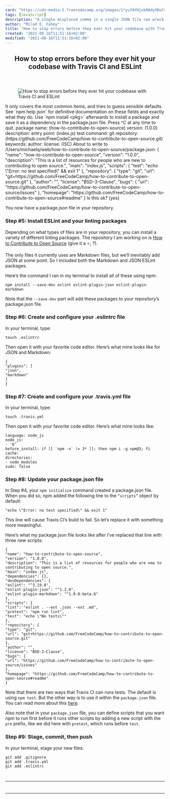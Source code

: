```yaml
---
card: "https://cdn-media-1.freecodecamp.org/images/1*yu7AYHjvkRAdyXDuCvIugA.jpeg"
tags: [JavaScript]
description: "A single misplaced comma in a single JSON file can wreck your"
author: "Milad E. Fahmy"
title: "How to stop errors before they ever hit your codebase with Travis CI and ESLint"
created: "2021-08-16T11:51:16+02:00"
modified: "2021-08-16T11:51:16+02:00"
---
```

<div class="site-wrapper">
<main id="site-main" class="site-main outer">
<div class="inner">
<article class="post-full post tag-javascript tag-web-development tag-technology tag-startup tag-productivity ">
<header class="post-full-header">
<h1 class="post-full-title">How to stop errors before they ever hit your codebase with Travis CI and ESLint</h1>
</header>
<figure class="post-full-image">
<picture>
<source media="(max-width: 700px)" sizes="1px" srcset="data:image/gif;base64,R0lGODlhAQABAIAAAAAAAP///yH5BAEAAAAALAAAAAABAAEAAAIBRAA7 1w">
<source media="(min-width: 701px)" sizes="(max-width: 800px) 400px,
(max-width: 1170px) 700px,
1400px" srcset="https://cdn-media-1.freecodecamp.org/images/1*yu7AYHjvkRAdyXDuCvIugA.jpeg 300w,
https://cdn-media-1.freecodecamp.org/images/1*yu7AYHjvkRAdyXDuCvIugA.jpeg 600w,
https://cdn-media-1.freecodecamp.org/images/1*yu7AYHjvkRAdyXDuCvIugA.jpeg 1000w,
https://cdn-media-1.freecodecamp.org/images/1*yu7AYHjvkRAdyXDuCvIugA.jpeg 2000w">
<img onerror="this.style.display='none'" src="https://cdn-media-1.freecodecamp.org/images/1*yu7AYHjvkRAdyXDuCvIugA.jpeg" alt="How to stop errors before they ever hit your codebase with Travis CI and ESLint">
</picture>
</figure>
<section class="post-full-content">
<div class="post-content">
It only covers the most common items, and tries to guess sensible defaults.
See `npm help json` for definitive documentation on these fields
and exactly what they do.
Use `npm install &lt;pkg&gt;` afterwards to install a package and
save it as a dependency in the package.json file.
Press ^C at any time to quit.
package name: (how-to-contribute-to-open-source)
version: (1.0.0)
description:
entry point: (index.js)
test command:
git repository: (https://github.com/FreeCodeCamp/how-to-contribute-to-open-source.git)
keywords:
author:
license: (ISC)
About to write to /Users/michaelq/web/how-to-contribute-to-open-source/package.json:
{
"name": "how-to-contribute-to-open-source",
"version": "1.0.0",
"description": "This is a list of resources for people who are new to contributing to open source.",
"main": "index.js",
"scripts": {
"test": "echo \"Error: no test specified\" &amp;&amp; exit 1"
},
"repository": {
"type": "git",
"url": "git+https://github.com/FreeCodeCamp/how-to-contribute-to-open-source.git"
},
"author": "",
"license": "BSD-3-Clause",
"bugs": {
"url": "https://github.com/FreeCodeCamp/how-to-contribute-to-open-source/issues"
},
"homepage": "https://github.com/FreeCodeCamp/how-to-contribute-to-open-source#readme"
}
Is this ok? (yes) </code></pre><p>You now have a package.json file in your repository.</p><h3 id="step-5-install-eslint-and-your-linting-packages">Step #5: Install ESLint and your linting packages</h3><p>Depending on what types of files are in your repository, you can install a variety of different linting packages. The repository I am working on is <a href="https://github.com/freeCodeCamp/how-to-contribute-to-open-source" rel="noopener">How to Contribute to Open Source</a> (give it a ⭐️, ?).</p><p>The only files it currently uses are Markdown files, but we’ll inevitably add JSON at some point. So I included both the Markdown and JSON ESLint packages.</p><p>Here’s the command I ran in my terminal to install all of these using npm:</p><pre><code>npm install --save-dev eslint eslint-plugin-json eslint-plugin-markdown</code></pre><p>Note that the <code>--save-dev</code> part will add these packages to your repository’s package.json file.</p><h3 id="step-6-create-and-configure-your-eslintrc-file">Step #6: Create and configure your .eslintrc file</h3><p>In your terminal, type:</p><pre><code>touch .eslintrc</code></pre><p>Then open it with your favorite code editor. Here’s what mine looks like for JSON and Markdown:</p><pre><code class="language-json">{
"plugins": [
"json",
"markdown"
]
}</code></pre><h3 id="step-7-create-and-configure-your-travis-yml-file">Step #7: Create and configure your .travis.yml file</h3><p>In your terminal, type:</p><pre><code>touch .travis.yml</code></pre><p>Then open it with your favorite code editor. Here’s what mine looks like:</p><pre><code class="language-yml">language: node_js
node_js:
- '6'
before_install: if [[ `npm -v` != 3* ]]; then npm i -g npm@3; fi
cache:
directories:
- node_modules
sudo: false</code></pre><h3 id="step-8-update-your-package-json-file">Step #8: Update your package.json file</h3><p>In Step #4, your <code>npm initialize</code> command created a package.json file. When you did so, npm added the following line to the <code>“scripts”</code> object by default:</p><pre><code>"echo \"Error: no test specified\" &amp;&amp; exit 1"</code></pre><p>This line will cause Travis CI’s build to fail. So let’s replace it with something more meaningful.</p><p>Here’s what my package.json file looks like after I’ve replaced that line with three new scripts:</p><pre><code class="language-json">{
"name": "how-to-contribute-to-open-source",
"version": "1.0.0",
"description": "This is a list of resources for people who are new to contributing to open source.",
"main": "index.js",
"dependencies": {},
"devDependencies": {
"eslint": "^3.19.0",
"eslint-plugin-json": "^1.2.0",
"eslint-plugin-markdown": "^1.0.0-beta.6"
},
"scripts": {
"lint": "eslint . --ext .json --ext .md",
"pretest": "npm run lint",
"test": "echo \"No tests\""
},
"repository": {
"type": "git",
"url": "git+https://github.com/FreeCodeCamp/how-to-contribute-to-open-source.git"
},
"author": "",
"license": "BSD-3-Clause",
"bugs": {
"url": "https://github.com/FreeCodeCamp/how-to-contribute-to-open-source/issues"
},
"homepage": "https://github.com/FreeCodeCamp/how-to-contribute-to-open-source#readme"
}</code></pre><p>Note that there are two ways that Travis CI can runs tests. The default is using <code>npm test</code>. But the other way is to use it within the <code>package.json</code> file. You can read more about this <a href="https://docs.travis-ci.com/user/languages/javascript-with-nodejs/#Default-Test-Script" rel="noopener">here</a>.</p><p>Also note that in your <code>package.json</code> file, you can define scripts that you want npm to run first before it runs other scripts by adding a new script with the <code>pre</code> prefix, like we did here with <code>pretest</code>, which runs before <code>test</code>.</p><h3 id="step-9-stage-commit-then-push">Step #9: Stage, commit, then push</h3><p>In your terminal, stage your new files:</p><pre><code>git add .gitignore
git add .travis.yml
git add .eslintrc
</div>
<hr>
<hr>
</section>
</article>
</div>
</main>
</div>
<!-- Google Tag Manager (noscript) -->
<!-- End Google Tag Manager (noscript) -->

